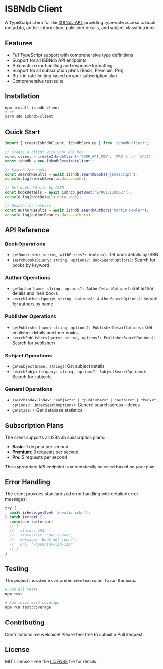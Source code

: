 # ISBNdb Client

A TypeScript client for the [ISBNdb API](https://isbndb.com/), providing type-safe access to book metadata, author information, publisher details, and subject classifications.

## Features

- Full TypeScript support with comprehensive type definitions
- Support for all ISBNdb API endpoints
- Automatic error handling and response formatting
- Support for all subscription plans (Basic, Premium, Pro)
- Built-in rate limiting based on your subscription plan
- Comprehensive test suite

## Installation

```bash
npm install isbndb-client
# or
yarn add isbndb-client
```

## Quick Start

```typescript
import { createIsbndbClient, IsbndbService } from 'isbndb-client';

// Create a client with your API key
const client = createIsbndbClient('YOUR_API_KEY', 'PRO'); // 'BASIC', 'PREMIUM', or 'PRO'
const isbndb = new IsbndbService(client);

// Search for books
const searchResults = await isbndb.searchBooks('javascript');
console.log(searchResults.data.books);

// Get book details by ISBN
const bookDetails = await isbndb.getBook('9780131103627');
console.log(bookDetails.data.book);

// Search for authors
const authorResults = await isbndb.searchAuthors('Martin Fowler');
console.log(authorResults.data.authors);
```

## API Reference

### Book Operations

- `getBook(isbn: string, withPrices?: boolean)`: Get book details by ISBN
- `searchBooks(query: string, options?: BookSearchOptions)`: Search for books by keyword

### Author Operations

- `getAuthor(name: string, options?: AuthorDetailOptions)`: Get author details and their books
- `searchAuthors(query: string, options?: AuthorSearchOptions)`: Search for authors by name

### Publisher Operations

- `getPublisher(name: string, options?: PublisherDetailOptions)`: Get publisher details and their books
- `searchPublishers(query: string, options?: PublisherSearchOptions)`: Search for publishers

### Subject Operations

- `getSubject(name: string)`: Get subject details
- `searchSubjects(query: string, options?: SubjectSearchOptions)`: Search for subjects

### General Operations

- `searchIndex(index: "subjects" | "publishers" | "authors" | "books", options?: IndexSearchOptions)`: General search across indexes
- `getStats()`: Get database statistics

## Subscription Plans

The client supports all ISBNdb subscription plans:

- **Basic**: 1 request per second
- **Premium**: 3 requests per second
- **Pro**: 5 requests per second

The appropriate API endpoint is automatically selected based on your plan.

## Error Handling

The client provides standardized error handling with detailed error messages:

```typescript
try {
  await isbndb.getBook('invalid-isbn');
} catch (error) {
  console.error(error);
  // {
  //   status: 404,
  //   statusText: 'Not Found',
  //   message: 'Book not found',
  //   url: '/book/invalid-isbn'
  // }
}
```

## Testing

The project includes a comprehensive test suite. To run the tests:

```bash
# Run all tests
npm test

# Run tests with coverage
npm run test:coverage
```

## Contributing

Contributions are welcome! Please feel free to submit a Pull Request.

## License

MIT License - see the [LICENSE](LICENSE) file for details.
